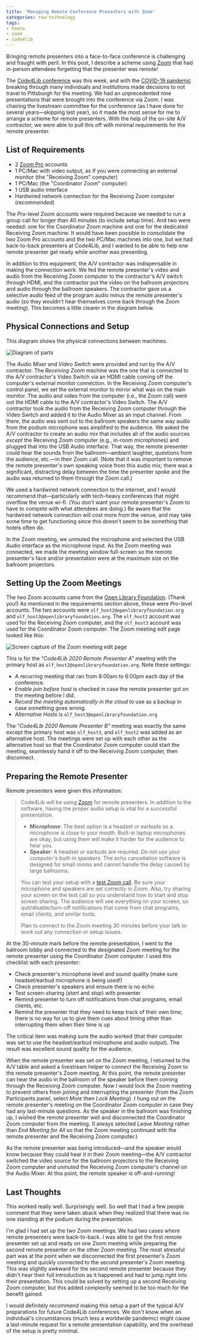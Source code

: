 ```yaml
---
title: 'Managing Remote Conference Presenters with Zoom'
categories: raw-technology
tags:
- howto
- zoom
- code4lib
---
```

Bringing remote presenters into a face-to-face conference is challenging and fraught with peril.
In this post, I describe a scheme using [Zoom](https://zoom.us/) that had in-person attendees forgetting that the presenter was remote!

The [Code4Lib conference](https://2020.code4lib.org/) was this week, and with the [COVID-19 pandemic](https://en.wikipedia.org/wiki/2019%E2%80%9320_coronavirus_pandemic) breaking through many individuals and institutions made decisions to not travel to Pittsburgh for the meeting.
We had an unprecedented nine presentations that were brought into the conference via Zoom.
I was chairing the livestream committee for the conference (as I have done for several years—skipping last year), so it made the most sense for me to arrange a scheme for remote presenters.
With the help of the on-site A/V contractor, we were able to pull this off with minimal requirements for the remote presenter.

## List of Requirements

* 2 [Zoom Pro](https://zoom.us/pricing) accounts
* 1 PC/Mac with video output, as if you were connecting an external monitor (the "Receiving Zoom" computer)
* 1 PC/Mac (the "Coordinator Zoom" computer)
* 1 USB audio interface
* Hardwired network connection for the Receiving Zoom computer (recommended)

The _Pro_-level Zoom accounts were required because we needed to run a group call for longer than 40 minutes (to include setup time).
And two were needed: one for the Coordinator Zoom machine and one for the dedicated Receiving Zoom machine.
It would have been possible to consolidate the two Zoom Pro accounts and the two PC/Mac machines into one, but we had back-to-back presenters at Code4Lib, and I wanted to be able to help one remote presenter get ready while another was presenting.

In addition to this equipment, the A/V contractor was indispensable in making the connection work.
We fed the remote presenter's video and audio from the Receiving Zoom computer to the contractor's A/V switch through HDMI, and the contractor put the video on the ballroom projectors and audio through the ballroom speakers.
The contractor gave us a selective audio feed of the program audio minus the remote presenter's audio (so they wouldn't hear themselves come back through the Zoom meeting).
This becomes a little clearer in the diagram below.

## Physical Connections and Setup
This diagram shows the physical connections between machines.

![Diagram of parts](../../wp-content/uploads/2020/2020-03-14-zoom-remote-presenters.svg)

The _Audio Mixer_ and _Video Switch_ were provided and run by the A/V contractor.
The _Receiving Zoom_ machine was the one that is connected to the A/V contractor's Video Switch via an HDMI cable coming off the computer's external monitor connection.
In the Receiving Zoom computer's control panel, we set the external monitor to mirror what was on the main monitor.
The audio and video from the computer (i.e., the Zoom call) went out the HDMI cable to the A/V contractor's Video Switch.
The A/V contractor took the audio from the Receiving Zoom computer through the Video Switch and added it to the Audio Mixer as an input channel.
From there, the audio was sent out to the ballroom speakers the same way audio from the podium microphone was amplified to the audience.
We asked the A/V contractor to create an audio mix that includes all of the audio sources _except_ the Receiving Zoom computer (e.g., in-room microphones) and plugged that into the USB Audio interface.
That way, the remote presenter could hear the sounds from the ballroom—ambient laughter, questions from the audience, etc.—in their Zoom call.
(Note that it was important to remove the remote presenter's own speaking voice from this audio mix; there was a significant, distracting delay between the time the presenter spoke and the audio was returned to them through the Zoom call.)

We used a hardwired network connection to the internet, and I would recommend that—particularly with tech-heavy conferences that might overflow the venue wi-fi.
(You don't want your remote presenter's Zoom to have to compete with what attendees are doing.)
Be aware that the hardwired network connection will cost more from the venue, and may take some time to get functioning since this doesn't seem to be something that hotels often do.

In the Zoom meeting, we unmuted the microphone and selected the USB Audio interface as the microphone input.
As the Zoom meeting was connected, we made the meeting window full-screen so the remote presenter's face and/or presentation were at the maximum size on the ballroom projectors.

## Setting Up the Zoom Meetings
The two Zoom accounts came from the [Open Library Foundation](https://openlibraryfoundation.org/). (Thank you!)
As mentioned in the requirements section above, these were _Pro_-level accounts.
The two accounts were `olf_host2@openlibraryfoundation.org` and `olf_host3@openlibraryfoundation.org`.
The `olf_host2` account was used for the Receiving Zoom computer, and the `olf_host3` account was used for the Coordinator Zoom computer.
The Zoom meeting edit page looked like this:

![Screen capture of the Zoom meeting edit page](../../wp-content/uploads/2020/2020-03-14-screenshot-zoom.png)

This is for the _"Code4Lib 2020 Remote Presenter A"_ meeting with the primary host as `olf_host2@openlibraryfoundation.org`.
Note these settings:

* A recurring meeting that ran from 8:00am to 6:00pm each day of the conference.
* _Enable join before host_ is checked in case the remote presenter got on the meeting before I did.
* _Record the meeting automatically in the cloud_ to use as a backup in case something goes wrong.
* _Alternative Hosts_ is `olf_host3@openlibraryfoundation.org`

The _"Code4Lib 2020 Remote Presenter B"_ meeting was exactly the same except the primary host was `olf_host3`, and `olf_host2` was added as an alternative host.
The meetings were set up with each other as the alternative host so that the Coordinator Zoom computer could start the meeting, seamlessly hand it off to the Receiving Zoom computer, then disconnect.

## Preparing the Remote Presenter
Remote presenters were given this information:

> Code4Lib will be using [Zoom](https://zoom.us/support/download) for remote presenters. In addition to the software, having the proper audio setup is vital for a successful presentation. 
>
> * **Microphone**: The best option is a headset or earbuds so a microphone is close to your mouth. Built-in laptop microphones are okay, but using them will make it harder for the audience to hear you.
> * **Speaker**: A headset or earbuds are required. _Do not use your computer's built-in speakers._ The echo cancellation software is designed for small rooms and cannot handle the delay caused by large ballrooms.
>
> You can test your setup with a [test Zoom call](https://zoom.us/test). Be sure your microphone and speakers are set correctly in Zoom. Also, try sharing your screen on the test call so you understand how to start and stop screen sharing. The audience will see everything on your screen, so quit/disable/turn-off notifications that come from chat programs, email clients, and similar tools. 
>
> Plan to connect to the Zoom meeting 30 minutes before your talk to work out any connection or setup issues. 

At the 30-minute mark before the remote presentation, I went to the ballroom lobby and connected to the designated Zoom meeting for the remote presenter using the Coordinator Zoom computer.
I used this checklist with each presenter:

* Check presenter's microphone level and sound quality (make sure headset/earbud microphone is being used!)
* Check presenter's speakers and ensure there is no echo
* Test screen-sharing (_start_ and _stop_) with presenter
* Remind presenter to turn off notifications from chat programs, email clients, etc.
* Remind the presenter that they need to keep track of their own time; there is no way for us to give them cues about timing other than interrupting them when their time is up

The critical item was making sure the audio worked (that their computer was set to use the headset/earbud microphone and audio output).
The result was excellent sound quality for the audience.

When the remote presenter was set on the Zoom meeting, I returned to the A/V table and asked a livestream helper to connect the Receiving Zoom to the remote presenter's Zoom meeting.
At this point, the remote presenter can hear the audio in the ballroom of the speaker before them coming through the Receiving Zoom computer.
Now I would lock the Zoom meeting to prevent others from joining and interrupting the presenter (from the Zoom Participants panel, select _More_ then _Lock Meeting_).
I hung out on the remote presenter's meeting on the Coordinator Zoom computer in case they had any last-minute questions.
As the speaker in the ballroom was finishing up, I wished the remote presenter well and disconnected the Coordinator Zoom computer from the meeting.
(I always selected _Leave Meeting_ rather than _End Meeting for All_ so that the Zoom meeting continued with the remote presenter and the Receiving Zoom computer.)

As the remote presenter was being introduced—and the speaker would know because they could hear it in their Zoom meeting—the A/V contractor switched the video source for the ballroom projectors to the Receiving Zoom computer and unmuted the Receiving Zoom computer's channel on the Audio Mixer.
At this point, the remote speaker is off-and-running!

## Last Thoughts
This worked really well.  Surprisingly well.
So well that I had a few people comment that they were taken aback when they realized that there was no one standing at the podium during the presentation.

I'm glad I had set up the two Zoom meetings.
We had two cases where remote presenters were back-to-back.
I was able to get the first remote presenter set up and ready on one Zoom meeting while preparing the second remote presenter on the other Zoom meeting.
The most stressful part was at the point when we disconnected the first presenter's Zoom meeting and quickly connected to the second presenter's Zoom meeting.
This was slightly awkward for the second remote presenter because they didn't hear their full introduction as it happened and had to jump right into their presentation.
This could be solved by setting up a second Receiving Zoom computer, but this added complexity seemed to be too much for the benefit gained.

I would definitely recommend making this setup a part of the typical A/V preparations for future Code4Lib conferences.
We don't know when an individual's circumstances (much less a worldwide pandemic) might cause a last-minute request for a remote presentation capability, and the overhead of the setup is pretty minimal.